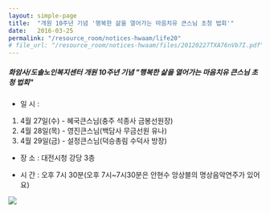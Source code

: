 ```yaml
---
layout: simple-page
title:  "개원 10주년 기념 '행복한 삶을 열어가는 마음치유 큰스님 초청 법회'"
date:   2016-03-25
permalink: "/resource_room/notices-hwaam/life20"
# file_url: "/resource_room/notices-hwaam/files/20120227TXA76nVb7I.pdf"
---
```


##### **화암사/도솔노인복지센터 개원 10주년 기념 "행복한 삶을 열어가는 마음치유 큰스님 초청 법회"**

* 일   시 :
1. 4월 27일(수) - 혜국큰스님(충주 석종사 금봉선원장)
2. 4월 28일(목) - 영진큰스님(백담사 무금선원 유나)
3. 4월 29일(금) - 설정큰스님(덕승총림 수덕사 방장)

* 장   소 : 대전시청 강당 3층

* 시   간 : 오후 7시 30분(오후 7시~7시30분은 안현수 앙상블의 명상음악연주가 있어요)  

![](/resource_room/notices-hwaam/files/20141003/e34027b3b8060e25f263370688e3c484_g5benwTSdeYNq1q.jpg)

